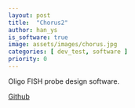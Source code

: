 ```yaml
---
layout: post
title:  "Chorus2"
author: han_ys
is_software: true
image: assets/images/chorus.jpg
categories: [ dev_test, software ]
priority: 0
---
```

Oligo FISH probe design software.

[Github](https://github.com/zhangtaolab/Chorus2/)